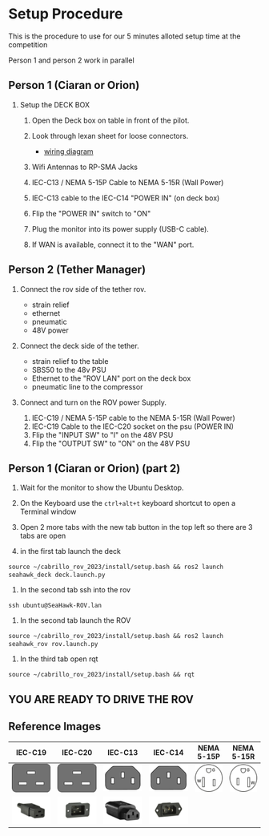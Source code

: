 # Setup Procedure

This is the procedure to use for our 5 minutes alloted setup time at the competition

Person 1 and person 2 work in parallel

## Person 1 (Ciaran or Orion)

1. Setup the DECK BOX

    1. Open the Deck box on table in front of the pilot.

    1. Look through lexan sheet for loose connectors.

        * [wiring diagram](example.com)

    1. Wifi Antennas to RP-SMA Jacks

    1. IEC-C13 / NEMA 5-15P Cable to NEMA 5-15R (Wall Power)

    1. IEC-C13 cable to the IEC-C14 "POWER IN" (on deck box)

    1. Flip the "POWER IN" switch to "ON"

    1. Plug the monitor into its power supply (USB-C cable).

    1. If WAN is available, connect it to the "WAN" port.

## Person 2 (Tether Manager)

1. Connect the rov side of the tether rov.
    * strain relief
    * ethernet
    * pneumatic
    * 48V power

1. Connect the deck side of the tether.
    * strain relief to the table
    * SBS50 to the 48v PSU
    * Ethernet to the "ROV LAN" port on the deck box
    * pneumatic line to the compressor

1. Connect and turn on the ROV power Supply.

    1. IEC-C19 / NEMA 5-15P cable to the NEMA 5-15R (Wall Power)
    1. IEC-C19 Cable to the IEC-C20 socket on the psu (POWER IN)
    1. Flip the "INPUT SW" to "I" on the 48V PSU
    1. Flip the "OUTPUT SW" to "ON" on the 48V PSU

## Person 1 (Ciaran or Orion) (part 2)

1. Wait for the monitor to show the Ubuntu Desktop.

1. On the Keyboard use the `ctrl+alt+t` keyboard shortcut to open a Terminal window

1. Open 2 more tabs with the new tab button in the top left so there are 3 tabs are open

1. in the first tab launch the deck

```console
source ~/cabrillo_rov_2023/install/setup.bash && ros2 launch seahawk_deck deck.launch.py
```

1. In the second tab ssh into the rov

```console
ssh ubuntu@SeaHawk-ROV.lan
```

1. In the second tab launch the ROV

```console
source ~/cabrillo_rov_2023/install/setup.bash && ros2 launch seahawk_rov rov.launch.py
```

1. In the third tab open rqt

```console
source ~/cabrillo_rov_2023/install/setup.bash && rqt
```

## YOU ARE READY TO DRIVE THE ROV

## Reference Images

| IEC-C19 | IEC-C20 | IEC-C13 | IEC-C14 | NEMA 5-15P | NEMA 5-15R |
|---------|---------|---------|---------|------------|------------|
| ![IEC-C19 diagram](img/IEC-C19.png) | ![IEC-C20 diagram](img/IEC-C19.png) | ![IEC-C13 diagram](img/IEC-C13.png) | ![IEC-C14 diagram](img/IEC-C13.png) | ![NEMA 5-15P diagram](img/NEMA_5-15P.png) | ![NEMA 5-15R diagram](img/NEMA_5-15R.png)
| ![IEC-C19 Real World](img/IEC-C19.jpg) | ![IEC-C20 Real World](img/IEC-C20.jpg) | ![IEC-C13 Real World](img/IEC-C13.jpg) | ![IEC-C14 Real World](img/IEC-C14.jpg) | |
